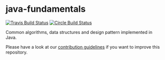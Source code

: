 # java-fundamentals
[![Travis Build Status](https://api.travis-ci.com/LorenzNickel/java-fundamentals.svg?branch=master)](https://app.travis-ci.com/github/LorenzNickel/java-fundamentals)
[![Circle Build Status](https://circleci.com/gh/LorenzNickel/java-fundamentals.svg?style=shield)](https://circleci.com/gh/LorenzNickel/java-fundamentals/)

Common algorithms, data structures and design pattern implemented in Java.

Please have a look at our [contribution guidelines](https://github.com/LorenzNickel/java-fundamentals/blob/master/docs/CONTRIBUTING.md) if you want to improve this repository.
